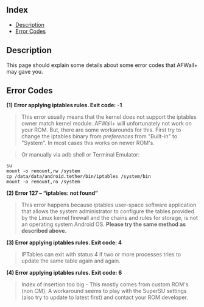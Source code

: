 Index
-----

* [Description](#description)
* [Error Codes](#error-codes)

Description
-----------

This page should explain some details about some error codes that AFWall+ may gave you.

Error Codes
-----------

<a name="Code1"></a>
**(1) Error applying iptables rules. Exit code: -1**
> This error usually means that the kernel does not support the iptables owner match kernel module. AFWall+ will unfortunately not work on your ROM.
But, there are some workarounds for this. First try to change the iptables binary from _preferences_ from "Built-in" to "System". In most cases this works on newer ROM's.

> Or manually via adb shell or Terminal Emulator:

    su
    mount -o remount,rw /system
    cp /data/data/android.tether/bin/iptables /system/bin
    mount -o remount,ro /system

<a name="Code2"></a>
**(2) Error 127 – “iptables: not found”**

> This error happens because iptables user-space software application that allows the system administrator to configure the tables provided by the Linux kernel firewall and the chains and rules for storage, is not an operating system Android OS. **Please try the same method as described above.**

<a name="Code3"></a>
**(3) Error applying iptables rules. Exit code: 4**

> IPTables can exit with status 4 if two or more processes tries to update the same table again and again. 

<a name="Code4"></a>
**(4) Error applying iptables rules. Exit code: 6**

> Index of insertion too big - This mostly comes from custom ROM's (non CM). A workaround seems to play with the SuperSU settings (also try to update to latest first) and contact your ROM developer. 
